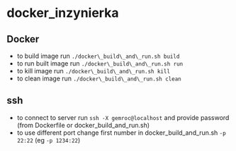 # docker\_inzynierka

## Docker
- to build image run `./docker\_build\_and\_run.sh build`
- to run built image run `./docker\_build\_and\_run.sh run`
- to kill image run `./docker\_build\_and\_run.sh kill`
- to clean image run `./docker\_build\_and\_run.sh clean`

## ssh
- to connect to server run `ssh -X gemroc@localhost` and provide password (from
Dockerfile or docker\_build\_and\_run.sh)
- to use different port change first number in docker\_build\_and\_run.sh `-p 22:22` (eg `-p 1234:22`)

